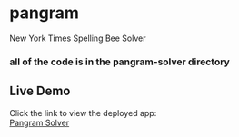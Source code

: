 # pangram
New York Times Spelling Bee Solver
### all of the code is in the pangram-solver directory
## Live Demo  
Click the link to view the deployed app:  
[Pangram Solver](pangram-solver.vercel.app)

